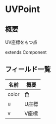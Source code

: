 # UVPoint

## 概要

UV座標をもつ点

extends Component

## フィールド一覧

| 名前  | 概要  |
| ----- | ----- |
| color | 色    |
| u     | U座標 |
| v     | V座標 |

